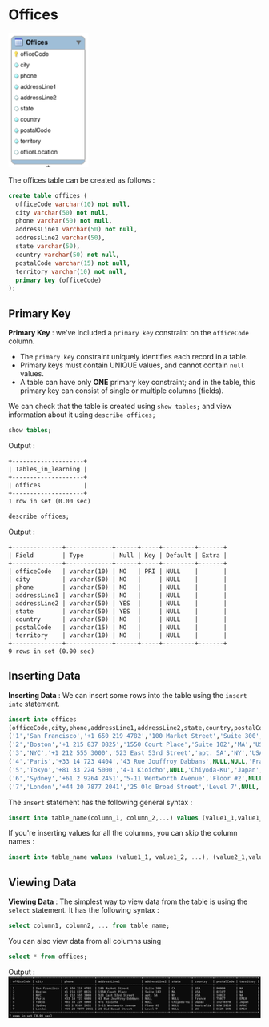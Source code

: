 # Offices 

<img src="img/offices.png" width="160">

The offices table can be created as follows :

```sql
create table offices (
  officeCode varchar(10) not null,
  city varchar(50) not null,
  phone varchar(50) not null,
  addressLine1 varchar(50) not null,
  addressLine2 varchar(50),
  state varchar(50),
  country varchar(50) not null,
  postalCode varchar(15) not null,
  territory varchar(10) not null,
  primary key (officeCode)
);
```

## Primary Key

**Primary Key** : we've included a `primary key` constraint on the `officeCode` column. 

- The `primary key` constraint uniquely identifies each record in a table.
- Primary keys must contain UNIQUE values, and cannot contain `null` values.
- A table can have only **ONE** primary key constraint; and in the table, this primary key can consist of single or multiple columns (fields).

We can check that the table is created using `show tables;` and view information about it using `describe offices;`

```sql
show tables;
```

Output :
```
+--------------------+
| Tables_in_learning |
+--------------------+
| offices            |
+--------------------+
1 row in set (0.00 sec)
```

```sql
describe offices;
```

Output :
```
+--------------+-------------+------+-----+---------+-------+
| Field        | Type        | Null | Key | Default | Extra |
+--------------+-------------+------+-----+---------+-------+
| officeCode   | varchar(10) | NO   | PRI | NULL    |       |
| city         | varchar(50) | NO   |     | NULL    |       |
| phone        | varchar(50) | NO   |     | NULL    |       |
| addressLine1 | varchar(50) | NO   |     | NULL    |       |
| addressLine2 | varchar(50) | YES  |     | NULL    |       |
| state        | varchar(50) | YES  |     | NULL    |       |
| country      | varchar(50) | NO   |     | NULL    |       |
| postalCode   | varchar(15) | NO   |     | NULL    |       |
| territory    | varchar(10) | NO   |     | NULL    |       |
+--------------+-------------+------+-----+---------+-------+
9 rows in set (0.00 sec)
```

## Inserting Data

**Inserting Data** : We can insert some rows into the table using the `insert into` statement.

```sql
insert into offices 
(officeCode,city,phone,addressLine1,addressLine2,state,country,postalCode,territory) values 
('1','San Francisco','+1 650 219 4782','100 Market Street','Suite 300','CA','USA','94080','NA'),
('2','Boston','+1 215 837 0825','1550 Court Place','Suite 102','MA','USA','02107','NA'),
('3','NYC','+1 212 555 3000','523 East 53rd Street','apt. 5A','NY','USA','10022','NA'),
('4','Paris','+33 14 723 4404','43 Rue Jouffroy Dabbans',NULL,NULL,'France','75017','EMEA'),
('5','Tokyo','+81 33 224 5000','4-1 Kioicho',NULL,'Chiyoda-Ku','Japan','102-8578','Japan'),
('6','Sydney','+61 2 9264 2451','5-11 Wentworth Avenue','Floor #2',NULL,'Australia','NSW 2010','APAC'),
('7','London','+44 20 7877 2041','25 Old Broad Street','Level 7',NULL,'UK','EC2N 1HN','EMEA');
```

The `insert` statement has the following general syntax :

```sql
insert into table_name(column_1, column_2,...) values (value1_1,value1_2,...), (value2_1,value2_2,...), ...;
```

If you're inserting values for all the columns, you can skip the column names :

```sql
insert into table_name values (value1_1, value1_2, ...), (value2_1,value2_2,...), ...;
```

## Viewing Data

**Viewing Data** : The simplest way to view data from the table is using the `select` statement. It has the following syntax :

```sql
select column1, column2, ... from table_name;
```

You can also view data from all columns using

```sql
select * from offices;
```

Output :
<img src="img/select_offices.png">